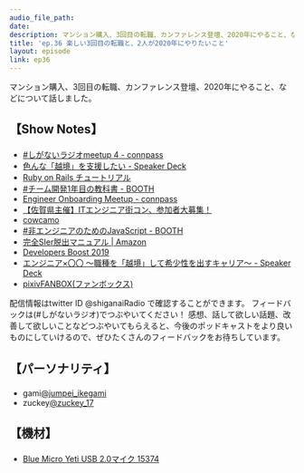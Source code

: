 ```yaml
---
audio_file_path: 
date: 
description: マンション購入、3回目の転職、カンファレンス登壇、2020年にやること、などについて話しました。
title: 'ep.36 楽しい3回目の転職と、2人が2020年にやりたいこと'
layout: episode
link: ep36
---
```


<p><span>マンション購入、3回目の転職、カンファレンス登壇、2020年にやること、などについて話しました。</span></p>
<h2>
  <p>【Show Notes】</p>
</h2>
<ul>
  <li><a href="https://shiganai.connpass.com/event/155245/" target="_blank">#しがないラジオmeetup 4 - connpass</a></li>
  <li><a href="https://speakerdeck.com/jumtech/se-nna-yue-jing-wozhi-yuan-sitai" target="_blank">色んな「越境」を支援したい - Speaker Deck</a></li>
  <li><a href="https://railstutorial.jp/" target="_blank">Ruby on Rails チュートリアル</a></li>
  <li><a href="https://booth.pm/ja/items/1316086" target="_blank">#チーム開発1年目の教科書 - BOOTH</a></li>
  <li><a href="https://engineer-onboarding.connpass.com/" target="_blank">Engineer Onboarding Meetup - connpass</a></li>
  <li><a href="https://travel.spot-app.jp/saga_machicon/" target="_blank">【佐賀県主催】ITエンジニア街コン、参加者大募集！</a></li>
  <li><a href="https://cowcamo.jp/" target="_blank">cowcamo</a></li>
  <li><a href="https://shiganai-radio.booth.pm/items/1311888" target="_blank">#非エンジニアのためのJavaScript - BOOTH</a></li>
  <li><a href="https://www.amazon.co.jp/dp/B07TM9LWTN/" target="_blank">完全SIer脱出マニュアル | Amazon</a></li>
  <li><a href="https://event.shoeisha.jp/devboost/20191130" target="_blank">Developers Boost 2019</a></li>
  <li><a href="https://speakerdeck.com/jumtech/enziniax00-zhi-zhong-wo-yue-jing-sitexi-shao-xing-wochu-sukiyaria" target="_blank">エンジニア×〇〇 ～職種を「越境」して希少性を出すキャリア～ - Speaker Deck</a></li>
  <li><a href="https://www.pixiv.net/fanbox" target="_blank">pixivFANBOX(ファンボックス)</a></li>
</ul>
<p><span>
  配信情報はtwitter ID @shiganaiRadio で確認することができます。
  フィードバックは(#しがないラジオ)でつぶやいてください！
  感想、話して欲しい話題、改善して欲しいことなどつぶやいてもらえると、今後のポッドキャストをより良いものにしていけるので、ぜひたくさんのフィードバックをお待ちしています。
</span></p>
<h2>
  <p>【パーソナリティ】</p>
</h2>
<ul>
  <li>gami<a href="https://twitter.com/jumpei_ikegami" target="_blank">@jumpei_ikegami</a></li>
  <li>zuckey<a href="https://twitter.com/zuckey_17" target="_blank">@zuckey_17</a></li>
</ul>
<h2>
  <p>【機材】</p>
</h2>
<ul>
  <li><a href="http://amzn.to/2tlkud3" target="_blank">Blue Micro Yeti USB 2.0マイク 15374</a></li>
</ul>